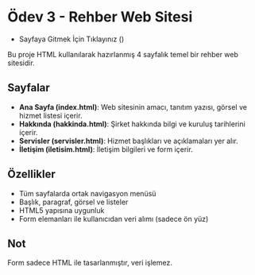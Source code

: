 # Ödev 3 - Rehber Web Sitesi

- Sayfaya Gitmek İçin Tıklayınız ()

Bu proje HTML kullanılarak hazırlanmış 4 sayfalık temel bir rehber web sitesidir.

## Sayfalar
- **Ana Sayfa (index.html)**: Web sitesinin amacı, tanıtım yazısı, görsel ve hizmet listesi içerir.
- **Hakkında (hakkinda.html)**: Şirket hakkında bilgi ve kuruluş tarihlerini içerir.
- **Servisler (servisler.html)**: Hizmet başlıkları ve açıklamaları yer alır.
- **İletişim (iletisim.html)**: İletişim bilgileri ve form içerir.

## Özellikler
- Tüm sayfalarda ortak navigasyon menüsü
- Başlık, paragraf, görsel ve listeler
- HTML5 yapısına uygunluk
- Form elemanları ile kullanıcıdan veri alımı (sadece ön yüz)

## Not
Form sadece HTML ile tasarlanmıştır, veri işlemez.
